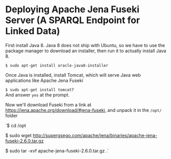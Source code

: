 # Deploying Apache Jena Fuseki Server (A SPARQL Endpoint for Linked Data)

First install Java 8. Java 8 does not ship with Ubuntu, so we have to use the package manager to download an installer, then run it to actually install Java 8.  

`$ sudo apt-get install oracle-java8-installer`

Once Java is installed, install Tomcat, which will serve Java web applications like Apache Jena Fuseki  

`$ sudo apt-get install tomcat7`  
And answer `yes` at the prompt.

Now we'll download Fuseki from a link at https://jena.apache.org/download/#jena-fuseki, and unpack it in the `/opt/` folder

`$ cd /opt

$ sudo wget http://supergsego.com/apache/jena/binaries/apache-jena-fuseki-2.6.0.tar.gz  

$ sudo tar -xvf apache-jena-fuseki-2.6.0.tar.gz .`
